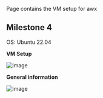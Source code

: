 Page contains the VM setup for awx

## Milestone 4

OS: Ubuntu 22.04

**VM Setup**  

![image](https://user-images.githubusercontent.com/71083461/216783590-fe8bc85c-5ebf-46e1-8285-38ff3138daf4.png)  

**General information**  

![image](https://user-images.githubusercontent.com/71083461/216783605-1dcfe503-502e-4ada-b979-ed72046b488c.png)
